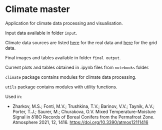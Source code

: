 # Climate master

Application for climate data processing and visualisation.

Input data available in folder `input`.

Climate data sources are listed [here](input/climate/real/sources.txt) for the real data and [here](input/climate/grid/sources.txt) for the grid data.

Final images and tables available in folder `final output`.

Current plots and tables obtained in .ipynb files from `notebooks` folder.

`climate` package contains modules for climate data processing.

`utils` package contains modules with utility functions.

Used in:

* Zharkov, M.S.; Fonti, M.V.; Trushkina, T.V.; Barinov, V.V.; Taynik, A.V.; Porter, T.J.; Saurer, M.; Churakova, O.V. Mixed Temperature-Moisture Signal in δ18O Records of Boreal Conifers from the Permafrost Zone. Atmosphere 2021, 12, 1416. https://doi.org/10.3390/atmos12111416

